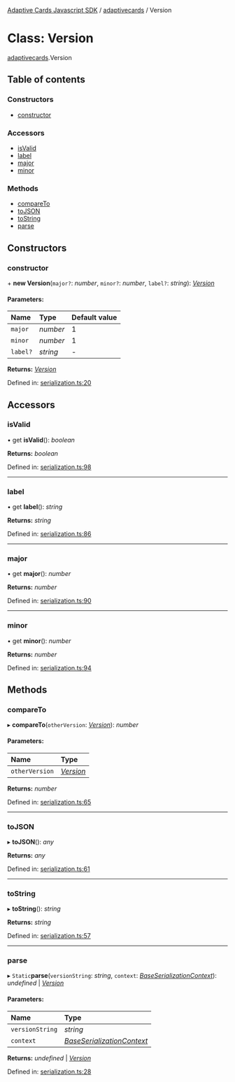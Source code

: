 [Adaptive Cards Javascript SDK](../README.md) / [adaptivecards](../modules/adaptivecards.md) / Version

# Class: Version

[adaptivecards](../modules/adaptivecards.md).Version

## Table of contents

### Constructors

- [constructor](adaptivecards.version.md#constructor)

### Accessors

- [isValid](adaptivecards.version.md#isvalid)
- [label](adaptivecards.version.md#label)
- [major](adaptivecards.version.md#major)
- [minor](adaptivecards.version.md#minor)

### Methods

- [compareTo](adaptivecards.version.md#compareto)
- [toJSON](adaptivecards.version.md#tojson)
- [toString](adaptivecards.version.md#tostring)
- [parse](adaptivecards.version.md#parse)

## Constructors

### constructor

\+ **new Version**(`major?`: _number_, `minor?`: _number_, `label?`: _string_): [_Version_](serialization.version.md)

#### Parameters:

| Name     | Type     | Default value |
| :------- | :------- | :------------ |
| `major`  | _number_ | 1             |
| `minor`  | _number_ | 1             |
| `label?` | _string_ | -             |

**Returns:** [_Version_](serialization.version.md)

Defined in: [serialization.ts:20](https://github.com/microsoft/AdaptiveCards/blob/0938a1f10/source/nodejs/adaptivecards/src/serialization.ts#L20)

## Accessors

### isValid

• get **isValid**(): _boolean_

**Returns:** _boolean_

Defined in: [serialization.ts:98](https://github.com/microsoft/AdaptiveCards/blob/0938a1f10/source/nodejs/adaptivecards/src/serialization.ts#L98)

---

### label

• get **label**(): _string_

**Returns:** _string_

Defined in: [serialization.ts:86](https://github.com/microsoft/AdaptiveCards/blob/0938a1f10/source/nodejs/adaptivecards/src/serialization.ts#L86)

---

### major

• get **major**(): _number_

**Returns:** _number_

Defined in: [serialization.ts:90](https://github.com/microsoft/AdaptiveCards/blob/0938a1f10/source/nodejs/adaptivecards/src/serialization.ts#L90)

---

### minor

• get **minor**(): _number_

**Returns:** _number_

Defined in: [serialization.ts:94](https://github.com/microsoft/AdaptiveCards/blob/0938a1f10/source/nodejs/adaptivecards/src/serialization.ts#L94)

## Methods

### compareTo

▸ **compareTo**(`otherVersion`: [_Version_](serialization.version.md)): _number_

#### Parameters:

| Name           | Type                                  |
| :------------- | :------------------------------------ |
| `otherVersion` | [_Version_](serialization.version.md) |

**Returns:** _number_

Defined in: [serialization.ts:65](https://github.com/microsoft/AdaptiveCards/blob/0938a1f10/source/nodejs/adaptivecards/src/serialization.ts#L65)

---

### toJSON

▸ **toJSON**(): _any_

**Returns:** _any_

Defined in: [serialization.ts:61](https://github.com/microsoft/AdaptiveCards/blob/0938a1f10/source/nodejs/adaptivecards/src/serialization.ts#L61)

---

### toString

▸ **toString**(): _string_

**Returns:** _string_

Defined in: [serialization.ts:57](https://github.com/microsoft/AdaptiveCards/blob/0938a1f10/source/nodejs/adaptivecards/src/serialization.ts#L57)

---

### parse

▸ `Static`**parse**(`versionString`: _string_, `context`: [_BaseSerializationContext_](serialization.baseserializationcontext.md)): _undefined_ \| [_Version_](serialization.version.md)

#### Parameters:

| Name            | Type                                                                    |
| :-------------- | :---------------------------------------------------------------------- |
| `versionString` | _string_                                                                |
| `context`       | [_BaseSerializationContext_](serialization.baseserializationcontext.md) |

**Returns:** _undefined_ \| [_Version_](serialization.version.md)

Defined in: [serialization.ts:28](https://github.com/microsoft/AdaptiveCards/blob/0938a1f10/source/nodejs/adaptivecards/src/serialization.ts#L28)
